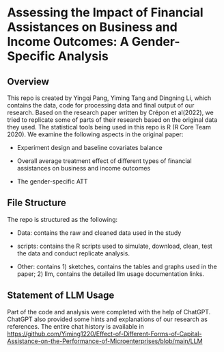 # Assessing the Impact of Financial Assistances on Business and Income Outcomes: A Gender-Specific Analysis

## Overview

This repo is created by Yingqi Pang, Yiming Tang and Dingning Li, which contains the data, code for processing data and final output of our research. Based on the research paper written by Crépon et al(2022), we tried to replicate some of parts of their research based on the original data they used. The statistical tools being used in this repo is R (R Core Team 2020). We examine the following aspects in the original paper:

* Experiment design and baseline covariates balance

* Overall average treatment effect of different types of financial assistances on business and income outcomes

* The gender-specific ATT

## File Structure

The repo is structured as the following:

* Data: contains the raw and cleaned data used in the study 

* scripts: contains the R scripts used to simulate, download, clean, test the data and conduct replicate analysis. 

* Other: contains 1) sketches, contains the tables and graphs used in the paper; 2) llm, contains the detailed llm usage documentation links. 

## Statement of LLM Usage

Part of the code and analysis were completed with the help of ChatGPT. ChatGPT also provided some hints and explanations of our research as references. The entire chat history is available in https://github.com/Yiming1220/Effect-of-Different-Forms-of-Capital-Assistance-on-the-Performance-of-Microenterprises/blob/main/LLM
